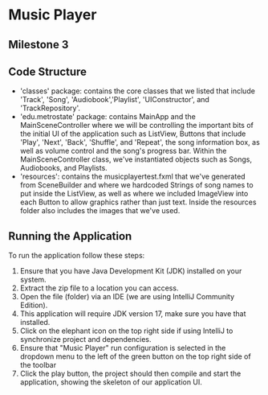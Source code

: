 # Music Player
## Milestone 3
## Code Structure
- 'classes' package: contains the core classes that we listed that include 'Track', 'Song', 'Audiobook','Playlist', 'UIConstructor', and 'TrackRepository'.
- 'edu.metrostate' package: contains MainApp and the MainSceneController where we will be controlling the important bits of the initial UI of the application such as ListView, Buttons that include 'Play', 'Next', 'Back', 'Shuffle', and 'Repeat', the song information box, as well as volume control and the song's progress bar. Within the MainSceneController class, we've instantiated objects such as Songs, Audiobooks, and Playlists.
- 'resources': contains the musicplayertest.fxml that we've generated from SceneBuilder and where we hardcoded Strings of song names to put inside the ListView, as well as where we included ImageView into each Button to allow graphics rather than just text. Inside the resources folder also includes the images that we've used.

## Running the Application
To run the application follow these steps:

1. Ensure that you have Java Development Kit (JDK) installed on your system.
2. Extract the zip file to a location you can access.
3. Open the file (folder) via an IDE (we are using IntelliJ Community Edition).
4. This application will require JDK version 17, make sure you have that installed.
5. Click on the elephant icon on the top right side if using IntelliJ to synchronize project and dependencies.
6. Ensure that "Music Player" run configuration is selected in the dropdown menu to the left of the green button on the top right side of the toolbar
7. Click the play button, the project should then compile and start the application, showing the skeleton of our application UI.